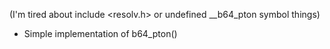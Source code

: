 (I'm tired about include <resolv.h> or undefined __b64_pton symbol things)

- Simple implementation of b64_pton()
